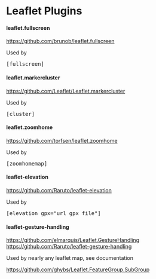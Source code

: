 # Leaflet Plugins

<h4>leaflet.fullscreen</h4>

https://github.com/brunob/leaflet.fullscreen

Used by <pre>[fullscreen]</pre>

<h4>leaflet.markercluster</h4>

https://github.com/Leaflet/Leaflet.markercluster

Used by <pre>[cluster]</pre>

<h4>leaflet.zoomhome</h4>

https://github.com/torfsen/leaflet.zoomhome

Used by <pre>[zoomhomemap]</pre>

<h4>leaflet-elevation</h4>

https://github.com/Raruto/leaflet-elevation

Used by <pre>[elevation gpx="url_gpx_file"]</pre>

<h4>leaflet-gesture-handling</h4>

https://github.com/elmarquis/Leaflet.GestureHandling   
https://github.com/Raruto/leaflet-gesture-handling

Used by nearly any leaflet map, see documentation

https://github.com/ghybs/Leaflet.FeatureGroup.SubGroup
